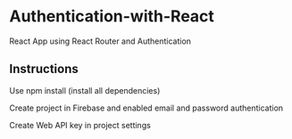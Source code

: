 # Authentication-with-React
 React App using React Router and Authentication
 
## Instructions

Use npm install (install all dependencies)

Create project in Firebase and enabled email and password authentication

Create Web API key in project settings

